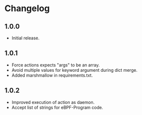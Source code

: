# Changelog

## 1.0.0

- Initial release.

## 1.0.1

- Force actions expects "args" to be an array.
- Avoid multiple values for keyword argument during dict merge.
- Added marshmallow in requirements.txt.

## 1.0.2

- Improved execution of action as daemon.
- Accept list of strings for eBPF-Program code.
